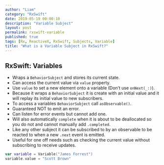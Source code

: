 ```yaml
---
author: "Liam"
category: "RxSwift"
date: 2019-05-19 00:00:10
description: "Variable Subject"
layout: post
permalink: rxswift-variable
published: true
tags: [Rx, ReactiveX, RxSwift, Subjects, Variable]
title: "What is a Variable Subject in RxSwift?"
---
```


## RxSwift: Variables

- Wraps a `BehaviorSubject` and stores its current state.
- Can access the current value via `value` property.
- Use `value` to set a new element onto a variable (Don’t use `onNext(_:)`).
- Because it wraps a `BehaviorSubject` it is create with an initial value and it will replay its initial value to new subscribers.
- To access a variables `BehaviorSubject` call `asObservable()`.
- Guaranteed NOT to emit an error.
- Can listen for error events but cannot add one.
- Will also automatically `complete` when it is about to be deallocated so you do not and cannot manually add `.completed`.
- Like any other subject it can be subscribed to by an observable to be reacted to when a new `.next` event is emitted.
- Useful for one off needs such as checking the current value without subscribing to receive updates.

```swift
var variable = Variable("James Forrest")
variable.value = "Scott Brown"
```

